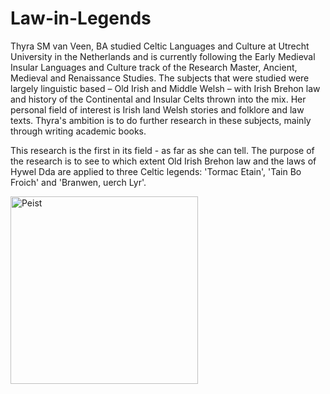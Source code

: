 # Law-in-Legends
Thyra SM van Veen, BA studied Celtic Languages and Culture at Utrecht University in the Netherlands and is currently following the Early Medieval Insular Languages and Culture track of the Research Master, Ancient, Medieval and Renaissance Studies. The subjects that were studied were largely linguistic based – Old Irish and Middle Welsh – with Irish Brehon law and history of the Continental and Insular Celts thrown into the mix. Her personal field of interest is Irish land Welsh stories and folklore and law texts. Thyra's ambition is to do further research in these subjects, mainly through writing academic books. 
<p>
This research is the first in its field - as far as she can tell.
The purpose of the research is to see to which extent Old Irish Brehon law
and the laws of Hywel Dda are applied to three Celtic legends:
'Tormac Etain', 'Tain Bo Froich' and 'Branwen, uerch Lyr'.
</p>
<img scr=https://vignette.wikia.nocookie.net/cryptidz/images/6/6f/Serpen.jpg/revision/latest?cb=20140416190834 alt= "Peist" width="300" height="300">
